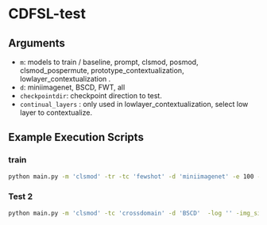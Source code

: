 # CDFSL-test

## Arguments
- `m`: models to train / baseline, prompt, clsmod, posmod, clsmod_pospermute, prototype_contextualization, lowlayer_contextualization .
- `d`: miniimagenet, BSCD, FWT, all
- `checkpointdir`: checkpoint direction to test.
- `continual_layers` : only used in lowlayer_contextualization, select low layer to contextualize.


## Example Execution Scripts

### train
```bash
python main.py -m 'clsmod' -tr -tc 'fewshot' -d 'miniimagenet' -e 100 -lr 0.01 -bs 256 -opt 'adamW' -log '' -img_size 224 -patch_size 16 
```

### Test 2
```bash
python main.py -m 'clsmod' -tc 'crossdomain' -d 'BSCD'  -log '' -img_size 224 -patch_size 16 -checkpointdir 'clsmod_100ep_0.01lr.pt'
```

